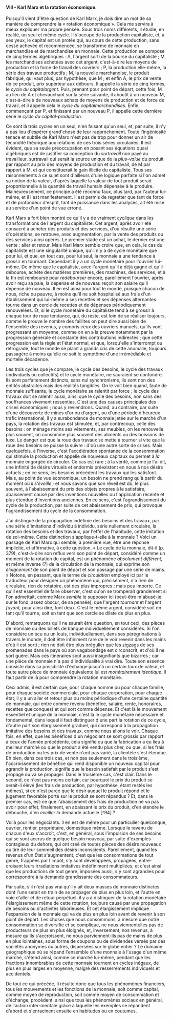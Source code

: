 #### VIII - Karl Marx et la rotation économique.

Puisqu'il vient d'être question de Karl Marx, je dois dire un mot de sa manière de comprendre la « rotation économique ». Cela me servira à mieux expliquer ma propre pensée. Sous trois noms différents, il étudie, en réalité, un seul et même cycle. Il s'occupe de la production capitaliste, et, à ses yeux, le capital est un protée qui, au cours de cette production, sans cesse achevée et recommencée, se transforme de monnaie en marchandise et de marchandise en monnaie. Cette production se compose de cinq termes algébriques : A, l'argent sorti de la bourse du capitaliste ; M, les marchandises achetées avec cet argent, c'est-à-dire les moyens de production et la force de travail des ouvriers ; P, la production elle-même, la série des travaux productifs ; M, la nouvelle marchandise, le produit fabriqué, qui vaut plus, par hypothèse, que M ; et enfin A, le prix de vente de ce produit, prix supérieur aux débours. Il appelle la série de cinq termes, le _cycle du capitalargent._ Puis, prenant pour point de départ, cette fois, M au lieu de A et chevauchant sur la série suivante, il aboutit à un nouveau M, c'est-à-dire à de nouveaux achats de moyens de production et de force de travail, et il appelle cela le _cycle du capitalmarchandises._ Enfin, commençant par P, et finissant par un nouveau P, il appelle cette dernière série le _cycle du capital-production._

Ce sont là trois cycles en un seul, n'en faisant qu'un seul, et, par suite, il n'y a pas lieu d'espérer grand'chose de leur rapprochement. Toute l'ingéniosité tenace et subtile de Karl Marx n'est pas de trop pour donner un air de fécondité théorique aux relations de ces trois séries circulaires. Il est évident, que sa seule préoccupation en posant ses équations quasi algébriques est de justifier sa conception du _surtravail_ non payé au travailleur, surtravail qui serait la source unique de la _plus-value_ du produit par rapport au prix des moyens de production et du travail, de M par rapport à M, et qui constituerait le gain illicite du capitaliste. Tous ses raisonnements à ce sujet sont d'ailleurs d'une logique parfaite si l'on admet sa notion de la valeur, d'après laquelle la valeur de tout produit serait proportionnelle à la quantité de travail humain dépensée à le produire. Malheureusement, ce principe a été reconnu faux, plus tard, par l'auteur lui-même, et il l'est manifestement. Il est permis de regretter que tant de force et de profondeur d'esprit, tant de puissance dans les analyses, ait été mise au service d'un point de vue erroné.

Karl Marx a fort bien montré ce qu'il y a de vraiment _cyclique_ dans les transformations de l'argent du capitaliste. Cet argent, après avoir été consacré à acheter des produits et des services, d'où résulte une série d'opérations, se retrouve, avec augmentation, par la vente des produits ou des services ainsi opérés. Le premier stade est un achat, le dernier est une vente : aller et retour. Mais Karl Marx semble croire que, en cela, le cas du capitaliste est une singularité unique, qu'il n'y a de cycle monétaire que pour lui, et que, en tout cas, pour lui seul, la monnaie a une tendance à grossir en tournant. Cependant il y a un cycle monétaire pour l'ouvrier lui-même. De même que le capitaliste, avec l'argent qu'il a déjà gagné et qu'il débourse, achète des matières premières, des machines, des services, et à la fin est remboursé pour _redébourser_ encore, pareillement l'ouvrier, après avoir reçu sa paie, la dépense et de nouveau reçoit son salaire qu'il dépense de nouveau. Il en est ainsi pour tout le monde, puisque chacun de nous, riche ou pauvre, à moins qu'il ne soit hospitalisé aux frais d'un établissement qui lui-même a ses recettes et ses dépenses alternantes tourne dans un cercle de recettes et de dépenses périodiquement renouvelées. Et, si le cycle monétaire du capitaliste tend à se grossir à chaque tour de roue tendance, qui, du reste, est loin de se réaliser toujours, comme le prouve le nombre des faillites on peut dire aussi bien de l'ensemble des revenus, y compris ceux des ouvriers manuels, qu'ils vont progressant en moyenne, comme on en a la preuve notamment par la progression générale et constante des contributions indirectes ; que cette progression est la règle et l'état normal, et que, lorsqu'elle s'interrompt ou rétrograde, tout le monde se plaint à grands cris de cette anomalie, toujours passagère à moins qu'elle ne soit le symptôme d'une irrémédiable et mortelle décadence.

Les trois cycles que je compare, le cycle des besoins, le cycle des travaux (individuels ou collectifs) et le cycle monétaire, ne sauraient se confondre. Ils sont parfaitement distincts, sans nul synchronisme, ils sont non des entités abstraites mais des réalités tangibles. On le voit bien quand, faute de monnaie suffisante, le cycle monétaire se ralentit par force ; le cycle des travaux doit se ralentir aussi, ainsi que le cycle des besoins, non sans des souffrances vivement ressenties. C'est une des causes principales des crises économiques ; nous y reviendrons. Quand, au contraire, par suite d'une découverte de mines d'or ou d'argent, ou d'une période d'heureux trafic international, il y a surabondance de monnaie jetée sur le marché d'un pays, la rotation des travaux est stimulée, et, par contrecoup, celle des besoins : on ménage moins ses vêtements, ses meubles, on les renouvelle plus souvent, on consomme plus souvent des aliments ou des boissons de luxe. Le danger est que la roue des travaux se mette à tourner si vite que la roue des besoins ne puisse la suivre : d'où une autre sorte de crises. Mais quelquefois, à l'inverse, c'est l'accélération spontanée de la consommation qui stimule la production et appelle de nouveaux capitaux ou permet à _la_ monnaie engorgée de circuler. Ce cas est rare ; à la vérité, comme je l'ai dit, une infinité de désirs virtuels et endormis préexistent en nous à nos désirs actuels ; en ce sens, les besoins précèdent les travaux qui les satisfont. Mais, au point de vue économique, un besoin ne prend rang qu'à partir du moment où _il s'éveille ;_ et nous savons que son réveil est dû, le plus souvent, à l'abaissement du prix des objets propres à le satisfaire, abaissement causé par des inventions nouvelles ou l'application récente et plus étendue d'inventions anciennes. En ce sens, c'est l'agrandissement du cycle de la production, par suite de cet abaissement de prix, qui provoque l'agrandissement du cycle de la consommation.

J'ai distingué de la propagation indéfinie des besoins et des travaux, par une série d'imitations d'individu à individu, série nullement circulaire, la rotation des besoins et des travaux, par l'effet de l'habitude, cette imitation de soi-même. Cette distinction s'applique-t-elle à la monnaie ? Voici un passage de Karl Marx qui semble, à première vue, être une réponse implicite, et affirmative, à cette question. « Le cycle de la monnaie, dit-il (p. 379), c'est-à-dire son reflux vers son point de départ, considéré comme un moment de la rotation du capital, est un phénomène _absolument différent,_ et même inverse (?) de la circulation de la monnaie, qui exprime son _éloignement_ de son point de départ et son passage par une série de mains. » Notons, en passant, que le terme de _circulation_ employé ici par le traducteur pour désigner un phénomène qui, précisément, n'a rien de circulaire, rien de rotatoire, est des plus impropres ; mais peu importe. Ce qu'il est essentiel de faire observer, c'est qu'on se tromperait grandement si l'on admettait, comme Marx _semble_ le supposer ici (peut-être m'abusé-je sur le fond, assez obscur, de sa pensée), que l'argent _tournant_ et l'argent _fuyant,_ pour ainsi dire, font deux. C'est le même argent, considéré soit en tant qu'il tourne, soit en tant que son cercle se dilate de plus en plus.

D'abord, remarquons qu'il ne saurait être question, en tout ceci, des pièces de monnaie ou des billets de banque individuellement considérés. Si l'on considère un écu ou un louis, individuellement, dans ses pérégrinations à travers le monde, il doit être infiniment rare de le voir revenir dans les mains d'où il est sorti ; rien ne doit être plus irrégulier que les zigzags de ses promenades dans le pays où son vagabondage est circonscrit, et d'où il ne sort guère. Mais ces itinéraires sont aussi insignifiants que bizarres ; car une pièce de monnaie n'a pas d'individualité à vrai dire. Toute son essence consiste dans sa possibilité d'échange jusqu'à un certain taux de valeur, et toute autre pièce de monnaie équivalente lui est _monétairement identique._ Il faut partir de là pour comprendre la rotation monétaire.

Ceci admis, il est certain que, pour chaque homme ou pour chaque famille, pour chaque société commerciale, pour chaque corporation, pour chaque état, il y a un aller et retour plus ou moins périodique d'une certaine quantité de monnaie, qui entre comme revenu (bénéfice, salaire, rente, honoraires, recettes quelconques) et qui sort comme dépense. Et c'est là le mouvement essentiel et unique de la monnaie, c'est là le cycle monétaire nécessaire et fondamental, dans lequel il faut distinguer d'une part la rotation de ce cycle, d'autre part son élargissement graduel, qui correspond à la propagation imitative des besoins et des travaux, comme nous allons le voir. Chaque fois, en effet, que les bénéfices d'un négociant se sont grossis par rapport à ceux de l'année précédente, cela signifie ou que la fabrication a eu lieu à meilleur marché ou que le produit a été vendu plus cher, ou que, si les frais de production ou les prix de vente n'ont pas varié, la clientèle s'est étendue. Eh bien, dans ces trois cas, et non pas seulement dans le troisième, l'accroissement de bénéfice qui rend disponible un nouveau capital pour agrandir la production, signifie que le besoin satisfait par le produit s'est propagé ou va se propager. Dans le troisième cas, c'est clair. Dans le second, ce n'est pas moins certain, car pourquoi le prix du produit se serait-il élevé (les frais de production, par hypothèse, étant restés les mêmes), si ce n'est parce que le désir auquel le produit répond et le jugement favorable porté sur le produit se sont répandus ? Et, dans le premier cas, est-ce que l'abaissement des frais de production ne va pas avoir pour effet, finalement, en abaissant le prix du produit, d'en étendre le débouché, d'en _éveiller la_ demande actuelle [^94] ?

Voilà pour les négociants. Il en est de même pour un particulier quelconque, ouvrier, rentier, propriétaire, domestique même. Lorsque le revenu de chacun d'eux s'accroît, c'est, en général, sous l'impulsion de ses besoins qui se sont accrus de quelque besoin nouveau, par suite d'exemples contagieux du dehors, qui ont créé de toutes pièces des désirs nouveaux ou tiré de leur sommeil des désirs inconscients. Pareillement, quand les revenus d'un État s'augmentent, c'est que les consommations de tout genre, frappées par l'impôt, s'y sont développées, propagées, entre-croisant leurs irradiations imitatives indéfiniment multipliées, et c'est ainsi que les productions de tout genre, imposées aussi, s'y sont agrandies pour correspondre à la demande grandissante des consommateurs.

Par suite, s'il n'est pas vrai qu'il y ait deux masses de monnaie distinctes dont l'une serait en train de se propager de plus en plus loin, et l'autre en voie d'aller et de retour perpétuel, il y a à distinguer de la rotation monétaire l'élargissement même de cette rotation, toujours causé par une propagation de besoins ou d'activités laborieuses. Et cet élargissement implique l'expansion de la monnaie qui va de plus en plus loin avant de revenir à son point de départ. Les choses que nous consommons, à mesure que notre consommation se diversifie et se complique, ne nous viennentelles pas de producteurs de plus en plus éloignés, et, inversement, nos revenus, à mesure qu'ils s'accroissent, ne nous parviennent-ils pas de mains de plus en plus lointaines, sous forme de coupons ou de dividendes versés par des sociétés anonymes ou autres, dispersées sur le globe entier ? Le domaine géographique où se répand l'ensemble d'une monnaie à l'usage d'un même marché, s'étend ainsi, comme ce marché lui-même, pendant que les fractions innombrables de cette monnaie tournent en cycles inégaux, de plus en plus larges en moyenne, malgré des resserrements individuels et accidentels.

De tout ce qui précède, il résulte donc que tous les phénomènes financiers, tous les mouvements et les fonctions de la monnaie, soit comme capital, comme moyen de reproduction, soit comme moyen de consommation et d'échange, procèdent, ainsi que tous les phénomènes sociaux en général, de l'action inter-mentale grâce à laquelle les exemples se répandent d'abord et s'enracinent ensuite en habitudes ou en coutumes.
